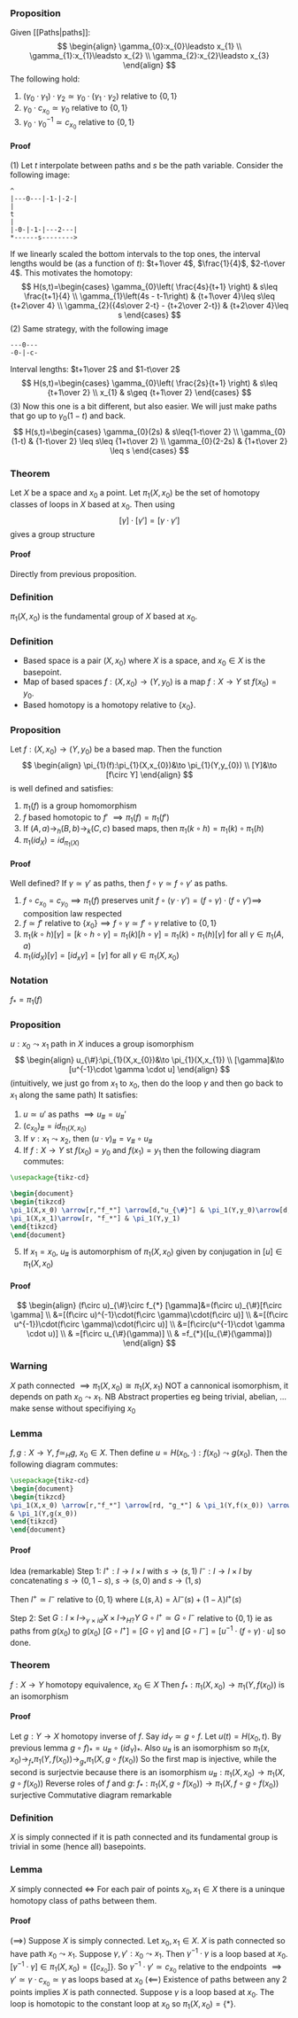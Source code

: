 ### Proposition
Given [[Paths|paths]]:
$$
\begin{align}
\gamma_{0}:x_{0}\leadsto x_{1} \\
\gamma_{1}:x_{1}\leadsto x_{2} \\
\gamma_{2}:x_{2}\leadsto x_{3}
\end{align}
$$
The following hold:
1. $(\gamma_{0}\cdot \gamma_{1})\cdot \gamma_{2}\simeq \gamma_{0}\cdot(\gamma_{1}\cdot \gamma_{2})$ relative to $\{ 0,1 \}$
2. $\gamma_{0}\cdot c_{x_{0}}\simeq \gamma_{0}$ relative to $\{ 0,1 \}$
3. $\gamma_{0}\cdot \gamma_{0}^{-1}\simeq c_{x_{0}}$ relative to $\{ 0,1 \}$
#### Proof
(1) Let $t$ interpolate between paths and $s$ be the path variable.
Consider the following image:
```
^
|---0---|-1-|-2-|
|
t
|
|-0-|-1-|---2---|
*------s-------->
```
If we linearly scaled the bottom intervals to the top ones, the interval lengths would be (as a function of $t$): $t+1\over 4$, $\frac{1}{4}$, $2-t\over 4$.
This motivates the homotopy:
$$
H(s,t)=\begin{cases}
\gamma_{0}\left( \frac{4s}{t+1} \right) & s\leq \frac{t+1}{4} \\
\gamma_{1}\left(4s - t-1\right) & {t+1\over 4}\leq s\leq {t+2\over 4} \\
\gamma_{2}({4s\over 2-t} - {t+2\over 2-t}) & {t+2\over 4}\leq s
\end{cases}
$$
(2) Same strategy, with the following image
```
---0---
-0-|-c-
```
Interval lengths: $t+1\over 2$ and $1-t\over 2$
$$
H(s,t)=\begin{cases}
\gamma_{0}\left( \frac{2s}{t+1} \right) & s\leq {t+1\over 2} \\
x_{1} & s\geq {t+1\over 2}
\end{cases}
$$
(3) Now this one is a bit different, but also easier. We will just make paths that go up to $\gamma_{0}(1-t)$ and back.
$$
H(s,t)=\begin{cases}
\gamma_{0}(2s) & s\leq{1-t\over 2} \\
\gamma_{0}(1-t)  & {1-t\over 2} \leq s\leq {1+t\over 2} \\
\gamma_{0}(2-2s) & {1+t\over 2} \leq s
\end{cases}
$$

### Theorem
Let $X$ be a space and $x_{0}$ a point. Let $\pi_{1}(X,x_{0})$ be the set of homotopy classes of loops in $X$ based at $x_{0}$. Then using
$$
[\gamma]\cdot[\gamma']=[\gamma \cdot \gamma']
$$
gives a group structure
#### Proof
Directly from previous proposition.

### Definition
$\pi_{1}(X,x_{0})$ is the fundamental group of $X$ based at $x_{0}$.
### Definition
- Based space is a pair $(X,x_{0})$ where $X$ is a space, and $x_{0}\in X$ is the basepoint.
- Map of based spaces $f:(X,x_{0})\to(Y,y_{0})$ is a map $f:X\to Y$ st $f(x_{0})=y_{0}$.
- Based homotopy is a homotopy relative to $\{ x_{0} \}$.
### Proposition
Let $f:(X,x_{0})\to (Y,y_{0})$ be a based map. Then the function
$$
\begin{align}
\pi_{1}(f):\pi_{1}(X,x_{0})&\to \pi_{1}(Y,y_{0}) \\
[Y]&\to [f\circ Y]
\end{align}
$$
is well defined and satisfies:
1. $\pi_{1}(f)$ is a group homomorphism
2. $f$ based homotopic to $f'$ $\implies \pi_{1}(f)=\pi_{1}(f')$
3. If $(A,a)\to_{h}(B,b)\to_{k}(C,c)$ based maps, then $\pi_{1}(k\circ h)=\pi_{1}(k)\circ \pi_{1}(h)$
4. $\pi_{1}(id_{X})=id_{\pi_{1}(X)}$
#### Proof
Well defined? If $\gamma \simeq \gamma'$ as paths, then $f\circ \gamma \simeq f\circ \gamma'$ as paths.
1. $f\circ c_{x_{0}}=c_{y_{0}}\implies \pi_{1}(f)$ preserves unit
   $f\circ(\gamma \cdot \gamma')=(f\circ \gamma)\cdot(f\circ \gamma')\implies$ composition law respected
2. $f\simeq f'$ relative to $\{ x_{0} \} \implies f\circ \gamma \simeq f'\circ \gamma$ relative to $\{ 0,1 \}$
3. $\pi_{1}(k\circ h)[\gamma]=[k\circ h\circ \gamma]=\pi_{1}(k)[h\circ \gamma]=\pi_{1}(k)\circ \pi_{1}(h)[\gamma]$ for all $\gamma \in \pi_{1}(A,a)$
4. $\pi_{1}(id_{X})[\gamma]=[id_{x}\gamma]=[\gamma]$ for all $\gamma \in \pi_{1}(X,x_{0})$
### Notation
$f_{*}=\pi_{1}(f)$
### Proposition
$u:x_{0}\leadsto x_{1}$ path in $X$ induces a group isomorphism
$$
\begin{align}
u_{\#}:\pi_{1}(X,x_{0})&\to \pi_{1}(X,x_{1}) \\
[\gamma]&\to [u^{-1}\cdot \gamma \cdot u]
\end{align}
$$
(intuitively, we just go from $x_{1}$ to $x_{0}$, then do the loop $\gamma$ and then go back to $x_{1}$ along the same path)
It satisfies:
1. $u\simeq u'$ as paths $\implies u_{\#}=u_{\#}'$
2. $(c_{x_{0}})_{\#}=id_{\pi_{1}(X,x_{0})}$
3. If $v:x_{1}\leadsto x_{2}$, then $(u\cdot v)_{\#}=v_{\#}\circ u_{\#}$
4. If $f:X\to Y$ st $f(x_{0})=y_{0}$ and $f(x_{1})=y_{1}$ then the following diagram commutes:
```tikz
\usepackage{tikz-cd}

\begin{document}
\begin{tikzcd}
\pi_1(X,x_0) \arrow[r,"f_*"] \arrow[d,"u_{\#}"] & \pi_1(Y,y_0)\arrow[d,"(f\circ u)_{\#}"]\\
\pi_1(X,x_1)\arrow[r, "f_*"] & \pi_1(Y,y_1)
\end{tikzcd}
\end{document}
```
5. If $x_{1}=x_{0}$, $u_{\#}$ is automorphism of $\pi_{1}(X,x_{0})$ given by conjugation in $[u]\in \pi_{1}(X,x_{0})$
#### Proof
$$
\begin{align}
(f\circ u)_{\#}\circ f_{*} [\gamma]&=(f\circ u)_{\#}[f\circ \gamma] \\
&=[(f\circ u)^{-1}\cdot(f\circ \gamma)\cdot(f\circ u)] \\
&=[(f\circ u^{-1})\cdot(f\circ \gamma)\cdot(f\circ u)] \\
&=[f\circ(u^{-1}\cdot \gamma \cdot u)] \\
 & =[f\circ u_{\#}(\gamma)] \\
 & =f_{*}([u_{\#}(\gamma)])
\end{align}
$$
### Warning
$X$ path connected $\implies \pi_{1}(X,x_{0})\cong\pi_{1}(X,x_{1})$ NOT a cannonical isomorphism, it depends on path $x_{0}\leadsto x_{1}$.
NB Abstract properties eg being trivial, abelian, ... make sense without specifiying $x_{0}$

### Lemma
$f,g:X\to Y$, $f\simeq_{H}g$, $x_{0}\in X$. Then define $u=H(x_{0},\cdot):f(x_{0})\leadsto g(x_{0})$. 
Then the following diagram commutes:
```tikz
\usepackage{tikz-cd}
\begin{document}
\begin{tikzcd}
\pi_1(X,x_0) \arrow[r,"f_*"] \arrow[rd, "g_*"] & \pi_1(Y,f(x_0)) \arrow[d, "u_{\#}"]\\
& \pi_1(Y,g(x_0))
\end{tikzcd}
\end{document}
```

#### Proof
Idea (remarkable)
Step 1: 
$l^+:I\to I\times I$ with $s\to(s,1)$
$l^-:I\to I\times I$ by concatenating $s\to(0,1-s)$, $s\to(s,0)$ and $s\to(1,s)$

Then $l^+\simeq l^-$ relative to $\{ 0,1 \}$ where $L(s,\lambda)=\lambda l^-(s)+(1-\lambda)l^+(s)$

Step 2:
Set $G: I\times I\to_{\gamma \times id}X\times I\to_{H?}Y$
$G\circ l^+\simeq G\circ l^-$ relative to $\{ 0,1 \}$ ie as paths from $g(x_{0})$ to $g(x_{0})$
$[G\circ l^+]=[G\circ \gamma]$ and $[G\circ l^-]=[u^{-1}\cdot(f\circ \gamma)\cdot u]$ so done.
### Theorem
$f:X\to Y$ homotopy equivalence, $x_{0}\in X$
Then $f_{*}:\pi_{1}(X,x_{0})\to \pi_{1}(Y,f(x_{0}))$ is an isomorphism
#### Proof
Let $g:Y\to X$ homotopy inverse of $f$. Say $id_{Y}\simeq g\circ f$.
Let $u(t)=H(x_{0},t)$.
By previous lemma $g\circ f)_{*}=u_{\#}\circ(id_{Y})_{*}$.
Also $u_{\#}$ is an isomorphism so $\pi_{1}(x,x_{0})\to _{f_{*}}\pi_{1}(Y,f(x_{0}))\to_{g_{*}}\pi_{1}(X,g\circ f(x_{0}))$
So the first map is injective, while the second is surjectvie because there is an isomorphism $u_{\#}:\pi_{1}(X,x_{0})\to \pi_{1}(X,g\circ f(x_{0}))$
Reverse roles of $f$ and $g$:
$f_{*}:\pi_{1}(X,g\circ f(x_{0}))\to \pi_{1}(X,f\circ g\circ f(x_{0}))$ surjective
Commutative diagram remarkable 

### Definition
$X$ is simply connected if it is path connected and its fundamental group is trivial in some (hence all) basepoints.

### Lemma
$X$ simply connected $\iff$ For each pair of points $x_{0},x_{1}\in X$ there is a uninque homotopy class of paths between them.
#### Proof
$(\implies)$ Suppose $X$ is simply connected. Let $x_{0},x_{1}\in X$. $X$ is path connected so have path $x_{0}\leadsto x_{1}$. Suppose $\gamma,\gamma':x_{0}\leadsto x_{1}$. Then $\gamma ^{-1}\cdot \gamma$ is a loop based at $x_{0}$. 
$[\gamma ^{-1}\cdot \gamma]\in \pi_{1}(X,x_{0})=\{ [c_{x_{0}}] \}$. So $\gamma ^{-1}\cdot \gamma'\simeq c_{x_{0}}$ relative to the endpoints
$\implies \gamma'\simeq \gamma \cdot c_{x_{0}}\simeq \gamma$ as loops based at $x_{0}$
$(\impliedby)$ Existence of paths between any 2 points implies $X$ is path connected. Suppose $\gamma$ is a loop based at $x_{0}$. The loop is homotopic to the constant loop at $x_{0}$ so $\pi_{1}(X,x_{0})=\{ * \}$.